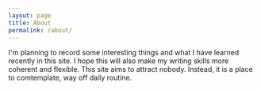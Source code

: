 ```yaml
---
layout: page
title: About
permalink: /about/
---
```


I'm planning to record some interesting things and what I have learned recently in this site. I hope this will also make my writing skills more coherent and flexible. This site aims to attract nobody. Instead, it is a place to comtemplate, way off daily routine.